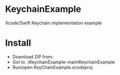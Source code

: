 # KeychainExample
Xcode/Swift Keychain implementation example


# Install
- Download ZIP from:
- Got to .\KeychainExample-main\KeychainExample
- Run/open KeyChainExample.xcodeproj
